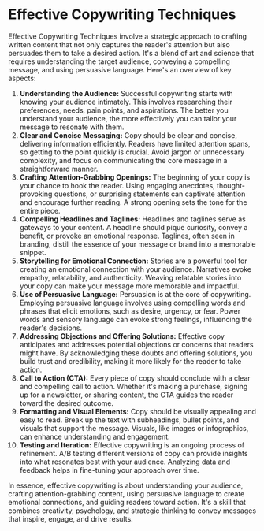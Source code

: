# Effective Copywriting Techniques

Effective Copywriting Techniques involve a strategic approach to crafting written content that not only captures the reader's attention but also persuades them to take a desired action. It's a blend of art and science that requires understanding the target audience, conveying a compelling message, and using persuasive language. Here's an overview of key aspects:

1. **Understanding the Audience:** Successful copywriting starts with knowing your audience intimately. This involves researching their preferences, needs, pain points, and aspirations. The better you understand your audience, the more effectively you can tailor your message to resonate with them.
2. **Clear and Concise Messaging:** Copy should be clear and concise, delivering information efficiently. Readers have limited attention spans, so getting to the point quickly is crucial. Avoid jargon or unnecessary complexity, and focus on communicating the core message in a straightforward manner.
3. **Crafting Attention-Grabbing Openings:** The beginning of your copy is your chance to hook the reader. Using engaging anecdotes, thought-provoking questions, or surprising statements can captivate attention and encourage further reading. A strong opening sets the tone for the entire piece.
4. **Compelling Headlines and Taglines:** Headlines and taglines serve as gateways to your content. A headline should pique curiosity, convey a benefit, or provoke an emotional response. Taglines, often seen in branding, distill the essence of your message or brand into a memorable snippet.
5. **Storytelling for Emotional Connection:** Stories are a powerful tool for creating an emotional connection with your audience. Narratives evoke empathy, relatability, and authenticity. Weaving relatable stories into your copy can make your message more memorable and impactful.
6. **Use of Persuasive Language:** Persuasion is at the core of copywriting. Employing persuasive language involves using compelling words and phrases that elicit emotions, such as desire, urgency, or fear. Power words and sensory language can evoke strong feelings, influencing the reader's decisions.
7. **Addressing Objections and Offering Solutions:** Effective copy anticipates and addresses potential objections or concerns that readers might have. By acknowledging these doubts and offering solutions, you build trust and credibility, making it more likely for the reader to take action.
8. **Call to Action (CTA):** Every piece of copy should conclude with a clear and compelling call to action. Whether it's making a purchase, signing up for a newsletter, or sharing content, the CTA guides the reader toward the desired outcome.
9. **Formatting and Visual Elements:** Copy should be visually appealing and easy to read. Break up the text with subheadings, bullet points, and visuals that support the message. Visuals, like images or infographics, can enhance understanding and engagement.
10. **Testing and Iteration:** Effective copywriting is an ongoing process of refinement. A/B testing different versions of copy can provide insights into what resonates best with your audience. Analyzing data and feedback helps in fine-tuning your approach over time.

In essence, effective copywriting is about understanding your audience, crafting attention-grabbing content, using persuasive language to create emotional connections, and guiding readers toward action. It's a skill that combines creativity, psychology, and strategic thinking to convey messages that inspire, engage, and drive results.


